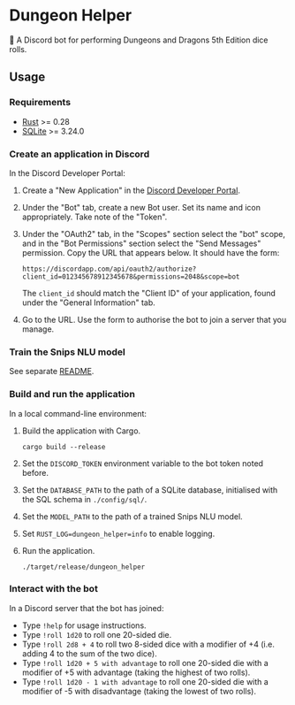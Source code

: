 # Dungeon Helper

🎲 A Discord bot for performing Dungeons and Dragons 5th Edition dice rolls.

## Usage

### Requirements

- [Rust](https://www.rust-lang.org/) >= 0.28
- [SQLite](https://www.sqlite.org/) >= 3.24.0

### Create an application in Discord

In the Discord Developer Portal:

1.  Create a "New Application" in the [Discord Developer Portal](https://discordapp.com/developers/applications).
2.  Under the "Bot" tab, create a new Bot user. Set its name and icon appropriately. Take note of the "Token".
3.  Under the "OAuth2" tab, in the "Scopes" section select the "bot" scope, and in the "Bot Permissions" section select the "Send Messages" permission. Copy the URL that appears below. It should have the form:

    ```
    https://discordapp.com/api/oauth2/authorize?client_id=012345678912345678&permissions=2048&scope=bot
    ```

    The `client_id` should match the "Client ID" of your application, found under the "General Information" tab.
4.  Go to the URL. Use the form to authorise the bot to join a server that you manage.

### Train the Snips NLU model

See separate [README](./train/README.md).

### Build and run the application

In a local command-line environment:

1.  Build the application with Cargo.

    ```
    cargo build --release
    ```
2.  Set the `DISCORD_TOKEN` environment variable to the bot token noted before.
3.  Set the `DATABASE_PATH` to the path of a SQLite database, initialised with the SQL schema in `./config/sql/`.
4.  Set the `MODEL_PATH` to the path of a trained Snips NLU model.
5.  Set `RUST_LOG=dungeon_helper=info` to enable logging.
6.  Run the application.

    ```
    ./target/release/dungeon_helper
    ```

### Interact with the bot

In a Discord server that the bot has joined:

- Type `!help` for usage instructions.
- Type `!roll 1d20` to roll one 20-sided die.
- Type `!roll 2d8 + 4` to roll two 8-sided dice with a modifier of +4 (i.e. adding 4 to the sum of the two dice).
- Type `!roll 1d20 + 5 with advantage` to roll one 20-sided die with a modifier of +5 with advantage (taking the highest of two rolls).
- Type `!roll 1d20 - 1 with advantage` to roll one 20-sided die with a modifier of -5 with disadvantage (taking the lowest of two rolls).
